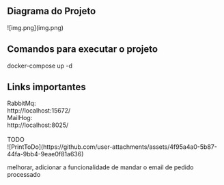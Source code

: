<h2>Diagrama do Projeto</h2>
![img.png](img.png)



<h2>Comandos para executar o projeto </h2>
docker-compose up -d


<h2>Links importantes </h2>
RabbitMq:<br>
http://localhost:15672/<br>
MailHog:<br>
http://localhost:8025/<br>

<br>
TODO
<br>
![PrintToDo](https://github.com/user-attachments/assets/4f95a4a0-5b87-44fa-9bb4-9eae0f81a636)

melhorar, adicionar a funcionalidade de mandar o email de pedido processado
